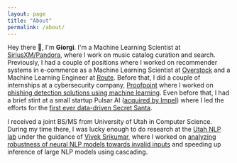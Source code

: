 ```yaml
---
layout: page
title: "About"
permalink: /about/
---
```

Hey there :wave:, I'm **Giorgi**. I'm a Machine Learning Scientist at [SiriusXM/Pandora](https://www.siriusxm.com/pandora), where I work on music catalog curation and search. Previously, I had a couple of positions where I worked on recommender systems in e-commerce as a Machine Learning Scientist at [Overstock](https://www.overstock.com/) and a Machine Learning Engineer at [Route](https://route.com/). Before that, I did a couple of internships at a cybersecurity company, [Proofpoint](https://www.proofpoint.com) where I worked on [phishing detection solutions using machine learning](https://patents.google.com/patent/US20200314122A1/en). Even before that, I had a brief stint at a small startup Pulsar AI ([acquired by Impel](https://impel.io/newsroom/impel-acquires-pulsar-ai/)) where I led the efforts for the [first ever data-driven Secret Santa](https://www.cs.utah.edu/docs/techreports/2018/pdf/UUCS-18-004.pdf).

I received a joint BS/MS from University of Utah in Computer Science. During my time there, I was lucky enough to do research at the [Utah NLP lab](http://nlp.cs.utah.edu/) under the guidance of [Vivek Srikumar](https://svivek.com/), where I worked on [analyzing robustness of neural NLP models towards invalid inputs](https://arxiv.org/pdf/2101.03453.pdf) and speeding up inference of large NLP models using cascading.
